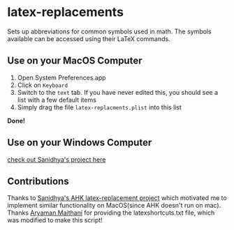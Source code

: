 # latex-replacements

Sets up abbreviations for common symbols used in math.
The symbols available can be accessed using their LaTeX commands.

## Use on your MacOS Computer

1. Open System Preferences.app
2. Click on `Keyboard`
3. Switch to the `text` tab. If you have never edited this, you should see a list with a few default items
4. Simply drag the file `latex-replacments.plist` into this list

**Done!**

## Use on your Windows Computer

[check out Sanidhya's project here](https://github.com/notatyrannosaur/latex-replacements)

## Contributions

Thanks to [Sanidhya's AHK latex-replacement project](https://github.com/notatyrannosaur/latex-replacements) which motivated me to implement similar functionality on MacOS(since AHK doesn't run on mac).
Thanks [Aryaman Maithani](https://github.com/aryamanmaithani) for providing the latexshortcuts.txt file, which was modified to make this script!
